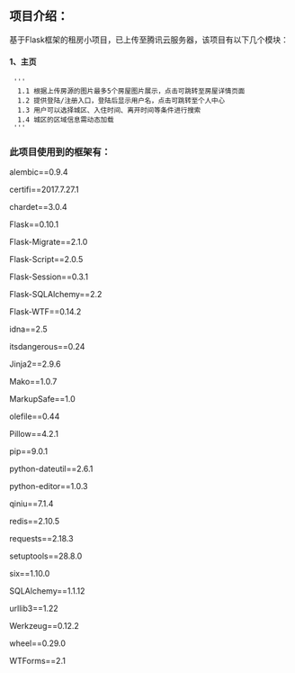 ## 项目介绍：
  基于Flask框架的租房小项目，已上传至腾讯云服务器，该项目有以下几个模块：
#### 1、主页
     '''
      1.1 根据上传房源的图片最多5个房屋图片展示，点击可跳转至房屋详情页面
      1.2 提供登陆/注册入口，登陆后显示用户名，点击可跳转至个人中心
      1.3 用户可以选择城区、入住时间、离开时间等条件进行搜索
      1.4 城区的区域信息需动态加载
     '''




### 此项目使用到的框架有：

alembic==0.9.4

certifi==2017.7.27.1

chardet==3.0.4

Flask==0.10.1

Flask-Migrate==2.1.0

Flask-Script==2.0.5

Flask-Session==0.3.1

Flask-SQLAlchemy==2.2

Flask-WTF==0.14.2

idna==2.5

itsdangerous==0.24

Jinja2==2.9.6

Mako==1.0.7

MarkupSafe==1.0

olefile==0.44

Pillow==4.2.1

pip==9.0.1

python-dateutil==2.6.1

python-editor==1.0.3

qiniu==7.1.4

redis==2.10.5

requests==2.18.3

setuptools==28.8.0

six==1.10.0

SQLAlchemy==1.1.12

urllib3==1.22

Werkzeug==0.12.2

wheel==0.29.0

WTForms==2.1


